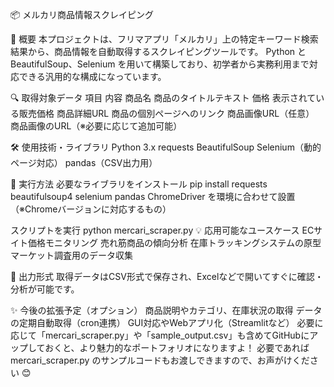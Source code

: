 📦 メルカリ商品情報スクレイピング

📝 概要
本プロジェクトは、フリマアプリ「メルカリ」上の特定キーワード検索結果から、商品情報を自動取得するスクレイピングツールです。
Python と BeautifulSoup、Selenium を用いて構築しており、初学者から実務利用まで対応できる汎用的な構成になっています。

🔍 取得対象データ
項目	内容
商品名	商品のタイトルテキスト
価格	表示されている販売価格
商品詳細URL	商品の個別ページへのリンク
商品画像URL（任意）	商品画像のURL（※必要に応じて追加可能）

🛠 使用技術・ライブラリ
Python 3.x
requests
BeautifulSoup
Selenium（動的ページ対応）
pandas（CSV出力用）

🚀 実行方法
必要なライブラリをインストール
pip install requests beautifulsoup4 selenium pandas
ChromeDriver を環境に合わせて設置（※Chromeバージョンに対応するもの）

スクリプトを実行
python mercari_scraper.py
💡 応用可能なユースケース
ECサイト価格モニタリング
売れ筋商品の傾向分析
在庫トラッキングシステムの原型
マーケット調査用のデータ収集

📁 出力形式
取得データはCSV形式で保存され、Excelなどで開いてすぐに確認・分析が可能です。

✨ 今後の拡張予定（オプション）
商品説明やカテゴリ、在庫状況の取得
データの定期自動取得（cron連携）
GUI対応やWebアプリ化（Streamlitなど）
必要に応じて「mercari_scraper.py」や「sample_output.csv」も含めてGitHubにアップしておくと、より魅力的なポートフォリオになりますよ！
必要であれば mercari_scraper.py のサンプルコードもお渡しできますので、お声がけください 😊
